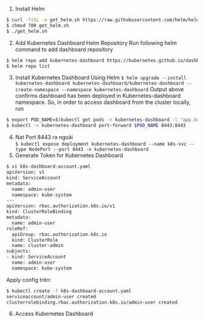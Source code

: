 1. Install Helm
```sh
$ curl -fsSL -o get_helm.sh https://raw.githubusercontent.com/helm/helm/main/scripts/get-helm-3
$ chmod 700 get_helm.sh
$ ./get_helm.sh
```
2. Add Kubernetes Dashboard Helm Repository
Run following helm command to add dashboard repository
```sh
$ helm repo add kubernetes-dashboard https://kubernetes.github.io/dashboard/
$ helm repo list
```
3. Install Kubernetes Dashboard Using Helm
`$ helm upgrade --install kubernetes-dashboard kubernetes-dashboard/kubernetes-dashboard --create-namespace --namespace kubernetes-dashboard`
Output above confirms dashboard has been deployed in Kubernetes-dashboard namespace. So, in order to access dashboard from the cluster locally, run
```sh
$ export POD_NAME=$(kubectl get pods -n kubernetes-dashboard -l "app.kubernetes.io/name=kubernetes-dashboard,app.kubernetes.io/instance=kubernetes-dashboard" -o jsonpath="{.items[0].metadata.name}")
$ kubectl -n kubernetes-dashboard port-forward $POD_NAME 8443:8443
```
4. Nat Port 8443 ra ngoài  
`$ kubectl expose deployment kubernetes-dashboard --name k8s-svc --type NodePort --port 8443 -n kubernetes-dashboard`
5. Generate Token for Kubernetes Dashboard
```sh
$ vi k8s-dashboard-account.yaml
apiVersion: v1
kind: ServiceAccount
metadata:
  name: admin-user
  namespace: kube-system
---
apiVersion: rbac.authorization.k8s.io/v1
kind: ClusterRoleBinding
metadata:
  name: admin-user
roleRef:
  apiGroup: rbac.authorization.k8s.io
  kind: ClusterRole
  name: cluster-admin
subjects:
- kind: ServiceAccount
  name: admin-user
  namespace: kube-system
```
Apply config trên:  
```sh
$ kubectl create -f k8s-dashboard-account.yaml
serviceaccount/admin-user created
clusterrolebinding.rbac.authorization.k8s.io/admin-user created
```
6. Access Kubernetes Dashboard
